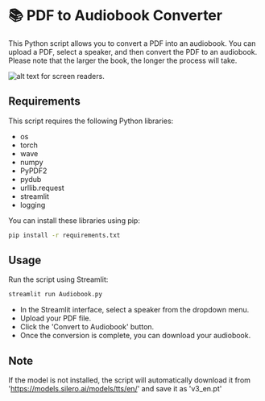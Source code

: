 # 📚 PDF to Audiobook Converter

This Python script allows you to convert a PDF into an audiobook. You can upload a PDF, select a speaker, and then convert the PDF to an audiobook. Please note that the larger the book, the longer the process will take.

![alt text for screen readers](https://media.giphy.com/media/WoWm8YzFQJg5i/giphy.gif "Text to show on mouseover").


## Requirements

This script requires the following Python libraries:

- os
- torch
- wave
- numpy
- PyPDF2
- pydub
- urllib.request
- streamlit
- logging

You can install these libraries using pip:

```bash
pip install -r requirements.txt
```
##  Usage
Run the script using Streamlit:
```bash
streamlit run Audiobook.py
```
- In the Streamlit interface, select a speaker from the dropdown menu.
- Upload your PDF file.
- Click the 'Convert to Audiobook' button.
- Once the conversion is complete, you can download your audiobook.

## Note
If the model is not installed, the script will automatically download it from 'https://models.silero.ai/models/tts/en/' and save it as 'v3_en.pt'